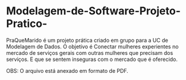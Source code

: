 # Modelagem-de-Software-Projeto-Pratico-
PraQueMarido é um projeto prática criado em grupo para a UC de Modelagem de Dados. O objetivo é Conectar mulheres experientes no mercado de serviços gerais com outras mulheres que precisam dos serviços. E que se sentem inseguras com o mercado que é oferecido.

OBS: O arquivo está anexado em formato de PDF.
